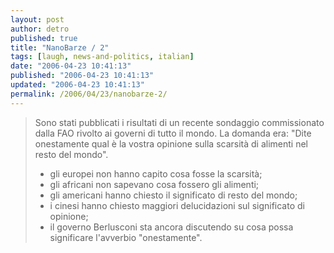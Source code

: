 ```yaml
---
layout: post
author: detro
published: true
title: "NanoBarze / 2"
tags: [laugh, news-and-politics, italian]
date: "2006-04-23 10:41:13"
published: "2006-04-23 10:41:13"
updated: "2006-04-23 10:41:13"
permalink: /2006/04/23/nanobarze-2/
---
```


<blockquote>Sono stati pubblicati i risultati di un recente sondaggio commissionato dalla FAO rivolto ai governi di tutto il mondo.
La domanda era: "Dite onestamente qual è la vostra opinione sulla scarsità di alimenti nel resto del mondo".
<ul>
<li>gli europei non hanno capito cosa fosse la scarsità;</li>
<li>gli africani non sapevano cosa fossero gli alimenti;</li>
<li>gli americani hanno chiesto il significato di resto del mondo;</li>
<li>i cinesi hanno chiesto maggiori delucidazioni sul significato di opinione;</li>
<li>il governo Berlusconi sta ancora discutendo su cosa possa significare l'avverbio "onestamente".</li></ul></blockquote>



